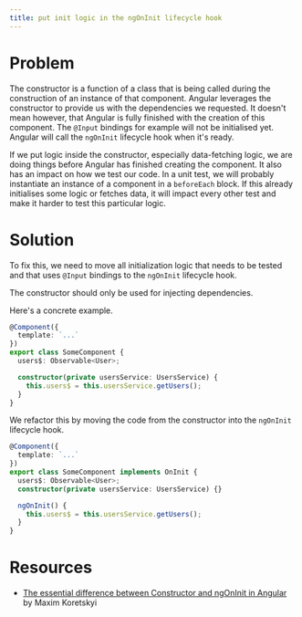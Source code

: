 ```yaml
---
title: put init logic in the ngOnInit lifecycle hook
---
```


# Problem

The constructor is a function of a class that is being called during the construction of an instance of that component. Angular leverages the constructor to provide us with the dependencies we requested. It doesn't mean however, that Angular is fully finished with the creation of this component. The `@Input` bindings for example will not be initialised yet. Angular will call the `ngOnInit` lifecycle hook when it's ready.

If we put logic inside the constructor, especially data-fetching logic, we are doing things before Angular has finished creating the component. It also has an impact on how we test our code. In a unit test, we will probably instantiate an instance of a component in a `beforeEach` block. If this already initialises some logic or fetches data, it will impact every other test and make it harder to test this particular logic.

# Solution

To fix this, we need to move all initialization logic that needs to be tested and that uses `@Input` bindings to the `ngOnInit` lifecycle hook.

The constructor should only be used for injecting dependencies.

Here's a concrete example.

```ts
@Component({
  template: `...`
})
export class SomeComponent {
  users$: Observable<User>;

  constructor(private usersService: UsersService) {
    this.users$ = this.usersService.getUsers();
  }
}
```

We refactor this by moving the code from the constructor into the `ngOnInit` lifecycle hook.

```ts
@Component({
  template: `...`
})
export class SomeComponent implements OnInit {
  users$: Observable<User>;
  constructor(private usersService: UsersService) {}

  ngOnInit() {
    this.users$ = this.usersService.getUsers();
  }
}
```

# Resources

- [The essential difference between Constructor and ngOnInit in Angular](https://blog.angularindepth.com/the-essential-difference-between-constructor-and-ngoninit-in-angular-c9930c209a42) by Maxim Koretskyi
